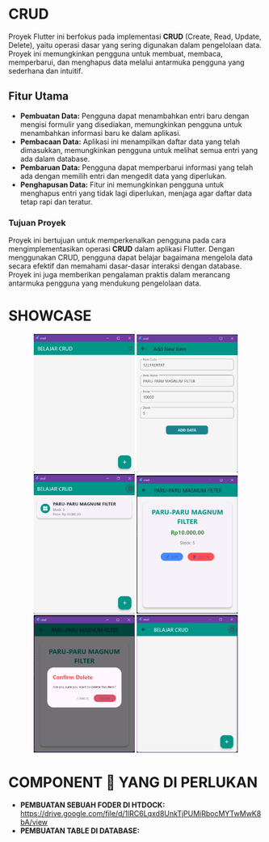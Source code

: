 # CRUD

Proyek Flutter ini berfokus pada implementasi **CRUD** (Create, Read, Update, Delete), yaitu operasi dasar yang sering digunakan dalam pengelolaan data. Proyek ini memungkinkan pengguna untuk membuat, membaca, memperbarui, dan menghapus data melalui antarmuka pengguna yang sederhana dan intuitif.

## Fitur Utama
- **Pembuatan Data:** Pengguna dapat menambahkan entri baru dengan mengisi formulir yang disediakan, memungkinkan pengguna untuk menambahkan informasi baru ke dalam aplikasi.
- **Pembacaan Data:** Aplikasi ini menampilkan daftar data yang telah dimasukkan, memungkinkan pengguna untuk melihat semua entri yang ada dalam database.
- **Pembaruan Data:** Pengguna dapat memperbarui informasi yang telah ada dengan memilih entri dan mengedit data yang diperlukan.
- **Penghapusan Data:** Fitur ini memungkinkan pengguna untuk menghapus entri yang tidak lagi diperlukan, menjaga agar daftar data tetap rapi dan teratur.

### Tujuan Proyek
Proyek ini bertujuan untuk memperkenalkan pengguna pada cara mengimplementasikan operasi **CRUD** dalam aplikasi Flutter. Dengan menggunakan CRUD, pengguna dapat belajar bagaimana mengelola data secara efektif dan memahami dasar-dasar interaksi dengan database. Proyek ini juga memberikan pengalaman praktis dalam merancang antarmuka pengguna yang mendukung pengelolaan data.

# SHOWCASE
<div align="center">
  <img src="https://raw.githubusercontent.com/TEUNGKU-ZULKIFLI/PROJECT-FLUTTER/refs/heads/master/asset/img/016.1.png" width="200px"/>
  <img src="https://raw.githubusercontent.com/TEUNGKU-ZULKIFLI/PROJECT-FLUTTER/refs/heads/master/asset/img/016.2.png" width="200px"/>
  <img src="https://raw.githubusercontent.com/TEUNGKU-ZULKIFLI/PROJECT-FLUTTER/refs/heads/master/asset/img/016.3.png" width="200px"/>
  <img src="https://raw.githubusercontent.com/TEUNGKU-ZULKIFLI/PROJECT-FLUTTER/refs/heads/master/asset/img/016.4.png" width="200px"/>
  <img src="https://raw.githubusercontent.com/TEUNGKU-ZULKIFLI/PROJECT-FLUTTER/refs/heads/master/asset/img/016.5.png" width="200px"/>
  <img src="https://raw.githubusercontent.com/TEUNGKU-ZULKIFLI/PROJECT-FLUTTER/refs/heads/master/asset/img/016.6.png" width="200px"/>
</div>

# COMPONENT 💾 YANG DI PERLUKAN
- **PEMBUATAN SEBUAH FODER DI HTDOCK:** https://drive.google.com/file/d/1lRC6Lqxd8UnkTjPUMiRbocMYTwMwK8bA/view
- **PEMBUATAN TABLE DI DATABASE:** 
